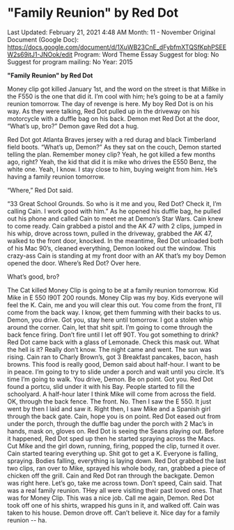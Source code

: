 # "Family Reunion" by Red Dot

Last Updated: February 21, 2021 4:48 AM
Month: 11 - November
Original Document (Google Doc): https://docs.google.com/document/d/1XuWB23CnE_dFybfmXTQSfKphPSEEW2s69itJ1-JNOok/edit
Program: Word Theme Essay
Suggest for blog: No
Suggest for program mailing: No
Year: 2015

**"Family Reunion" by Red Dot**

Money clip got killed January 1st, and the word on the street is that Mi8ke in the F550 is the one that did it. I’m cool with him; he’s going to be at a family reunion tomorrow. The day of revenge is here. My boy Red Dot is on his way. As they were talking, Red Dot pulled up in the driveway on his motorcycle with a duffle bag on his back. Demon met Red Dot at the door, “What’s up, bro?” Demon gave Red dot a hug.

Red Dot got Atlanta Braves jersey with a red durag and black Timberland field boots. “What’s up, Demon?” As they sat on the couch, Demon started telling the plan. Remember money clip? Yeah, he got killed a few months ago, right? Yeah, the kid that did it is mike who drives the E550 Benz, the white one. Yeah, I know. I stay close to him, buying weight from him. He’s having a family reunion tomorrow.

“Where,” Red Dot said.

“33 Great School Grounds. So who is it me and you, Red Dot? Check it, I’m calling Cain. I work good with him.” As he opened his duffle bag, he pulled out his phone and called Cain to meet me at Demon’s Star Wars. Cain knew to come ready. Cain grabbed a pistol and the AK 47 with 2 clips, jumped in his whip, drove across town, pulled in the driveway, grabbed the AK 47, walked to the front door, knocked. In the meantime, Red Dot unloaded both of his Mac 90’s, cleaned everything, Demon looked out the window. This crazy-ass Cain is standing at my front door with an AK that’s my boy Demon opened the door. Where’s Red Dot?	Over here.

What’s good, bro?

The Cat killed Money Clip is going to be at a family reunion tomorrow. Kid Mike in E 550 I90T 200 rounds. Money Clip was my boy. Kids everyone will feel the K. Cain, me and you will clear this out. You come from the front, I’ll come from the back way. I know, get them fumming with their backs to us. Demon, you drive. Got you, stay here until tomorrow. I got a stolen whip around the corner. Cain, let that shit spit. I’m going to come through the back fence firing. Don’t fire until I let off 90T. You got something to drink? Red Dot came back with a glass of Lemonade. Check this mask out. What the hell is it? Really don’t know. The night came and went. The sun was rising. Cain ran to Charly Brown’s, got 3 Breakfast pancakes, bacon, hash browns. This food is really good, Demon said about half-hour. I want to be in peace. I’m going to try to slide under a porch and wait until you circle. It’s time I’m going to walk. You drive, Demon. Be on point. Got you. Red Dot found a portcu, slid under it with his Bay. People started to fill the schoolyard. A half-hour later I think Mike will come from across the field. OK, through the back fence. The front. No. Then I saw the E 550. It just went by then I laid and saw it. Right then, I saw Mike and a Spanish girl through the back gate. Cain, hope you is on point. Red Dot eased out from under the porch, through the duffle bag under the porch with 2 Mac’s in hands, mask on, gloves on. Red Dot is seeing the Seans playing out. Before it happened, Red Dot sped up then he started spraying across the Macs. Cut Mike and the girl down, running, firing, popped the clip, turned it over. Cain started tearing everything up. Shit got to get a K. Everyone is falling, spraying. Bodies falling, everything is laying down. Red Dot grabbed the last two clips, ran over to Mike, sprayed his whole body, ran, grabbed a piece of chicken off the grill. Cain and Red Dot ran through the backgate. Demon was right here. Let’s go, take me across town. Don’t speed, Cain said. That was a real family reunion. THey all were visiting their past loved ones. That was for Money Clip. This was a nice job. Call me again, Demon. Red Dot took off one of his shirts, wrapped his guns in it, and walked off. Cain was taken to his house. Demon drove off. Can’t believe it. Nice day for a family reunion -- ha.